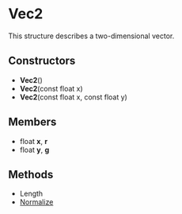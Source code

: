 # Vec2 #
This structure describes a two-dimensional vector.

## Constructors ##
- **Vec2**()
- **Vec2**(const float x)
- **Vec2**(const float x, const float y)

## Members ##
- float **x**, **r**
- float **y**, **g**

## Methods ##
- Length
- [Normalize](CPP_Vec2_Normalize.md)
